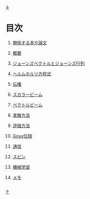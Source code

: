 [↓](#under)

<a id="top"></a>
---

# 目次

1. [関係する本や論文](https://github.com/sk0ik/Vector_Beam/blob/main/File/001.Papers.md)

2. [概要](https://github.com/sk0ik/Vector_Beam/blob/main/File/002.Introduction.md)

3. [ジョーンズベクトルとジョーンズ行列](https://github.com/sk0ik/Vector_Beam/blob/main/File/003.Jones_Vector_Jones_Matrix.md)

4. [ヘルムホルツ方程式](https://github.com/sk0ik/Vector_Beam/blob/main/File/004.Helmholtz_Equation.md)

5. [伝播](https://github.com/sk0ik/Vector_Beam/blob/main/File/005.Propagation.md)

6. [スカラービーム](https://github.com/sk0ik/Vector_Beam/blob/main/File/006.Scalar_Beam.md)

7. [ベクトルビーム](https://github.com/sk0ik/Vector_Beam/blob/main/File/007.Vector_Beam.md)

8. [実験方法](https://github.com/sk0ik/Vector_Beam/blob/main/File/008.Experiment.md)

9. [評価方法](https://github.com/sk0ik/Vector_Beam/blob/main/File/009.Evaluation.md)

10. [Gouy位相](https://github.com/sk0ik/Vector_Beam/blob/main/File/010.Gouy_Phase.md)

11. [通信](https://github.com/sk0ik/Vector_Beam/blob/main/File/011Communication.md)

12. [スピン](https://github.com/sk0ik/Vector_Beam/blob/main/File/012.Spin.md)

13. [機械学習](https://github.com/sk0ik/Vector_Beam/blob/main/File/013Machine_Learning.md)

14. [メモ](https://github.com/sk0ik/Vector_Beam/blob/main/File/999.Draft.md)

<a id="under"></a>
---

[↑](#top)
